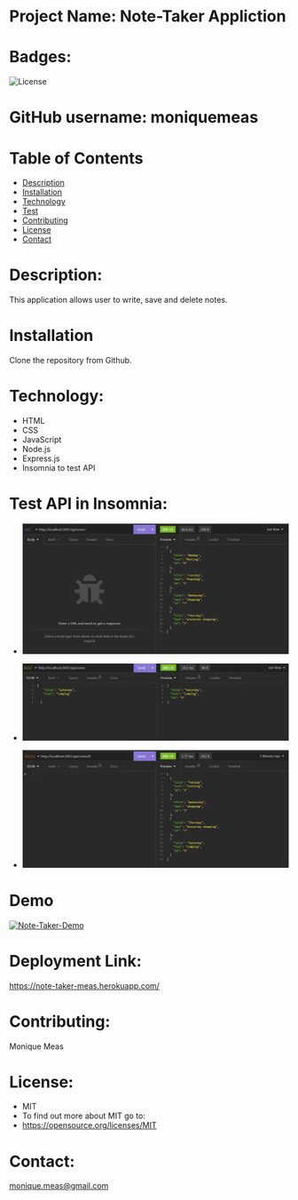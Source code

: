  # Project Name: Note-Taker Appliction


  # Badges: 
  ![License](https://img.shields.io/badge/License-MIT-blue.svg)


  # GitHub username: moniquemeas
    
  # Table of Contents
  * [Description](#description)
  * [Installation](#installation)
  * [Technology](#technoloy)
  * [Test](#test)
  * [Contributing](#contributing)
  * [License](#license)
  * [Contact](#contact)

  # Description:
  This application allows user to write, save and delete notes.
    
  # Installation
  Clone the repository from Github.

  # Technology:
  * HTML
  * CSS
  * JavaScript
  * Node.js
  * Express.js
  * Insomnia to test API

      
  # Test API in Insomnia:
  * ![Get Api route](./public/assets/images/Get-api.jpg)

  * ![Post Api route](./public/assets/images/post-api.jpg)

  * ![Delete Api route](./public/assets/images/Delete-api.jpg)

  # Demo
  [![Note-Taker-Demo](https://drive.google.com/file/d/1iHl6ypTh0daRdc7pp9LHmj4hEbJNjW2B/view)](https://drive.google.com/file/d/1iHl6ypTh0daRdc7pp9LHmj4hEbJNjW2B/view)
  
  # Deployment Link:
  https://note-taker-meas.herokuapp.com/
  
  # Contributing:
  Monique Meas
    
  # License:
  * MIT
  * To find out more about MIT go to:
  * https://opensource.org/licenses/MIT
    
  # Contact:
  monique.meas@gmail.com